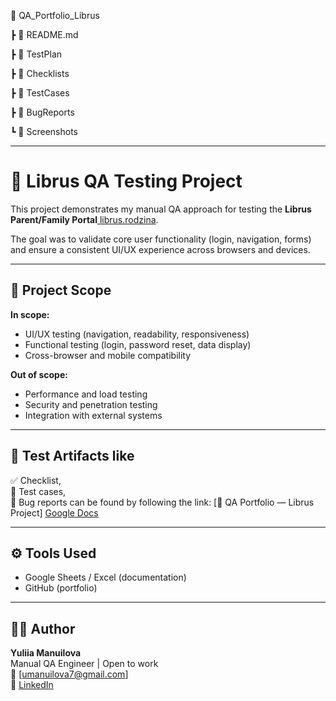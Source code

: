 📂 QA_Portfolio_Librus <br>

 ┣ 📄 README.md<br>
 
 ┣ 📁 TestPlan<br>
 
 ┣ 📁 Checklists<br>
 
 ┣ 📁 TestCases<br>
 
 ┣ 📁 BugReports<br>
 
 ┗ 📁 Screenshots<br>

---

# 📘 Librus QA Testing Project

This project demonstrates my manual QA approach for testing the **Librus Parent/Family Portal**<a href="https://www.https://portal.librus.pl/rodzina" target="_blank" rel="noopener noreferrer"> librus.rodzina</a>.

The goal was to validate core user functionality (login, navigation, forms) and ensure a consistent UI/UX experience across browsers and devices.

---

## 🧠 Project Scope

**In scope:**
- UI/UX testing (navigation, readability, responsiveness)
- Functional testing (login, password reset, data display)
- Cross-browser and mobile compatibility

**Out of scope:**
- Performance and load testing
- Security and penetration testing
- Integration with external systems

---

## 🧩 Test Artifacts like <br>
✅ Checklist,<br>
🧪 Test cases,<br>
🐞 Bug reports can be found by following the link: [📘 QA Portfolio — Librus Project] <a href="https://https://docs.google.com/spreadsheets/d/1MHK4l-I0AG_vvcLqiYyDrtd_xOq0Om62mLdPyPQbSmY/edit?gid=942278769#gid=942278769" target="_blank" rel="noopener noreferrer">Google Docs</a>

---

## ⚙️ Tools Used
- Google Sheets / Excel (documentation)
- GitHub (portfolio)

---

## 👩‍💻 Author
**Yuliia Manuilova**  
Manual QA Engineer | Open to work  
📧 [umanuilova7@gmail.com]  
🔗 <a href="https://linkedin.com/in/yuliia-manuilova-8049391b4" target="_blank" rel="noopener noreferrer"> LinkedIn</a>
